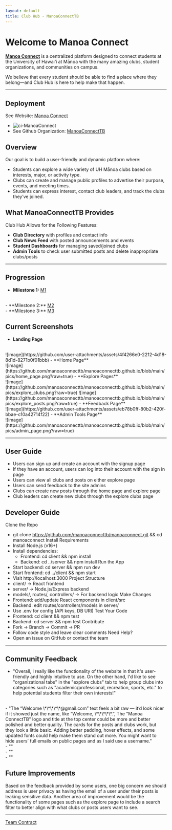 ```yaml
---
layout: default
title: Club Hub - ManoaConnectTB
---
```


# Welcome to Manoa Connect

<a href="https://github.com/manoaconnecttb">**Manoa Connect**</a> is a centralized platform designed to connect students at the University of Hawai‘i at Mānoa with the many amazing clubs, student organizations, and communities on campus.

We believe that every student should be able to find a place where they belong—and Club Hub is here to help make that happen.

---

## Deployment

See Website: <a href="https://manoa-connect.vercel.app/">Manoa Connect</a>
- ![ci-ManoaConnect](https://github.com/manoaconnecttb/ManoaConnect//workflows/ci-ManoaConnect/badge.svg)
- See Github Organization: <a href="https://github.com/manoaconnecttb">ManoaConnectTB</a> 

## Overview

Our goal is to build a user-friendly and dynamic platform where:
- Students can explore a wide variety of UH Mānoa clubs based on interests, major, or activity type.
- Clubs can create and manage public profiles to advertise their purpose, events, and meeting times.
- Students can express interest, contact club leaders, and track the clubs they’ve joined.

## What ManoaConnectTB Provides

Club Hub Allows for the Following Features:
- **Club Directory** with profiles and contact info
- **Club News Feed** with posted announcements and events
- **Student Dashboards** for managing saved/joined clubs
- **Admin Tools** to check user submitted posts and delete inappropriate clubs/posts

---

## Progression
- **Milestone 1:** <a href="https://github.com/orgs/manoaconnecttb/projects/1">M1</a>
<br>
- **Milestone 2:** <a href="https://github.com/orgs/manoaconnecttb/projects/4/views/1">M2</a>
<br>
- **Milestone 3:** <a href="https://github.com/orgs/manoaconnecttb/projects/9/views/1">M3</a>

## Current Screenshots
- **Landing Page**
<br>
![image](https://github.com/user-attachments/assets/4f4266e0-2212-4d18-8d1d-8271b0f01bbb)
- **Home Page**
<br>
![image](https://github.com/manoaconnecttb/manoaconnecttb.github.io/blob/main/pics/home_page.png?raw=true)
- **Explore Pages**
<br>
![image](https://github.com/manoaconnecttb/manoaconnecttb.github.io/blob/main/pics/explore_clubs.png?raw=true)
![image](https://github.com/manoaconnecttb/manoaconnecttb.github.io/blob/main/pics/explore_posts.png?raw=true)
- **Feedback Page**
<br>
![image](https://github.com/user-attachments/assets/eb78b0ff-80b2-420f-bbae-c10a42714f22)
- **Admin Tools Page**
<br>
![image](https://github.com/manoaconnecttb/manoaconnecttb.github.io/blob/main/pics/admin_page.png?raw=true)

---

## User Guide
- Users can sign up and create an account with the signup page
- If they have an account, users can log into their account with the sign in page
- Users can view all clubs and posts on either explore page
- Users can send feedback to the site admins
- Clubs can create new posts through the home page and explore page
- Club leaders can create new clubs through the explore clubs page


## Developer Guide
Clone the Repo
- git clone https://github.com/manoaconnecttb/manoaconnect.git && cd manoaconnect
Install Requirements
- Install Node.js (v16+)
- Install dependencies:
    - Frontend: cd client && npm install
    - Backend: cd ../server && npm install
Run the App
- Start backend: cd server && npm run dev
- Start frontend: cd ../client && npm start
- Visit http://localhost:3000
Project Structure
- client/ → React frontend
- server/ → Node.js/Express backend
- models/, routes/, controllers/ → For backend logic
Make Changes
- Frontend: add/update React components in client/src
- Backend: edit routes/controllers/models in server/
- Use .env for config (API keys, DB URI)
Test Your Code
- Frontend: cd client && npm test
- Backend: cd server && npm test
Contribute
- Fork → Branch → Commit → PR
- Follow code style and leave clear comments
Need Help?
- Open an issue on GitHub or contact the team

---

## Community Feedback

- "Overall, I really like the functionality of the website in that it's user-friendly and highly intuitive to use. On the other hand, I'd like to see "organizational tabs" in the "explore clubs" tab to help group clubs into categories such as "academic/professional, recreation, sports, etc." to help potential students filter their own interests!"
<br>
- "The “Welcome \*\*\*\*\*@gmail.com” text feels a bit raw — it’d look nicer if it showed just the name, like “Welcome, \*\*\*\*\*.”, The "Manoa ConnectTB" logo and title at the top center could be more and better polished and better quality. The cards for the posts and clubs work, but they look a little basic. Adding better padding, hover effects, and some updated fonts could help make them stand out more. You might want to hide users’ full emails on public pages and as I said use a username."
<br>
- ""
<br>
- ""
<br>
- ""
<br>

## Future Improvements
Based on the feedback provided by some users, one big concern we should address is user privacy as having the email of a user under their posts is leaking sensitive data. Another area of improvement would be the functionality of some pages such as the explore page to include a search filter to better align with what clubs or posts users want to see.

---

[Team Contract](https://docs.google.com/document/d/19ISbg1g8jTFm1V74StpGrG74BBHWuKIC-xssoQD9noM/edit?usp=sharing)


